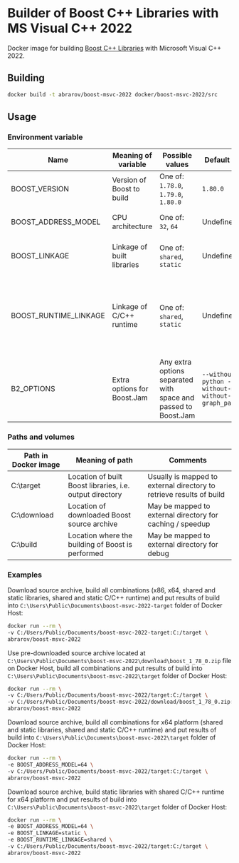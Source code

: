 # Builder of Boost C++ Libraries with MS Visual C++ 2022

Docker image for building [Boost C++ Libraries](http://www.boost.org/) with Microsoft Visual C++ 2022.

## Building

```bash
docker build -t abrarov/boost-msvc-2022 docker/boost-msvc-2022/src
```

## Usage

### Environment variable

| Name | Meaning of variable | Possible values | Default value | Comments |
|------|---------------------|-----------------|---------------|----------|
| BOOST_VERSION | Version of Boost to build | One of: `1.78.0`, `1.79.0`, `1.80.0` | `1.80.0` | |
| BOOST_ADDRESS_MODEL | CPU architecture | One of: `32`, `64` | Undefined | When undefined then both `64` and `32` (in the same order) are built |
| BOOST_LINKAGE | Linkage of built libraries | One of: `shared`, `static` | Undefined | When undefined then both `shared` and `static` (in the same order) are built |
| BOOST_RUNTIME_LINKAGE | Linkage of C/C++ runtime | One of: `shared`, `static` | Undefined | When undefined then both `shared` and `static` (in the same order) are built, when `BOOST_LINKAGE` is `shared` then `static` value of `BOOST_RUNTIME_LINKAGE` is ignored |
| B2_OPTIONS | Extra options for Boost.Jam | Any extra options separated with space and passed to Boost.Jam | `--without-python --without-mpi --without-graph_parallel` | | 

### Paths and volumes

| Path in Docker image | Meaning of path | Comments |
|----------------------|-----------------|----------|
| C:\target | Location of built Boost libraries, i.e. output directory | Usually is mapped to external directory to retrieve results of build |
| C:\download | Location of downloaded Boost source archive | May be mapped to external directory for caching / speedup |
| C:\build | Location where the building of Boost is performed | May be mapped to external directory for debug |

### Examples

Download source archive, build all combinations (x86, x64, shared and static libraries, shared and static C/C++ runtime) 
and put results of build into `C:\Users\Public\Documents\boost-msvc-2022-target` folder of Docker Host:

```bash
docker run --rm \
-v C:/Users/Public/Documents/boost-msvc-2022-target:C:/target \
abrarov/boost-msvc-2022
```
 
Use pre-downloaded source archive located at `C:\Users\Public\Documents\boost-msvc-2022\download\boost_1_78_0.zip` file 
on Docker Host, build all combinations and put results of build into `C:\Users\Public\Documents\boost-msvc-2022\target` 
folder of Docker Host:
 
```bash
docker run --rm \
-v C:/Users/Public/Documents/boost-msvc-2022/target:C:/target \
-v C:/Users/Public/Documents/boost-msvc-2022/download/boost_1_78_0.zip:C:/download/boost_1_78_0.zip \
abrarov/boost-msvc-2022
```

Download source archive, build all combinations for x64 platform (shared and static libraries, shared and static C/C++ runtime) 
and put results of build into `C:\Users\Public\Documents\boost-msvc-2022\target` folder of Docker Host:

```bash
docker run --rm \
-e BOOST_ADDRESS_MODEL=64 \
-v C:/Users/Public/Documents/boost-msvc-2022/target:C:/target \
abrarov/boost-msvc-2022
```

Download source archive, build static libraries with shared C/C++ runtime for x64 platform and put results of build into 
`C:\Users\Public\Documents\boost-msvc-2022\target` folder of Docker Host:

```bash
docker run --rm \
-e BOOST_ADDRESS_MODEL=64 \
-e BOOST_LINKAGE=static \
-e BOOST_RUNTIME_LINKAGE=shared \
-v C:/Users/Public/Documents/boost-msvc-2022/target:C:/target \
abrarov/boost-msvc-2022
```

